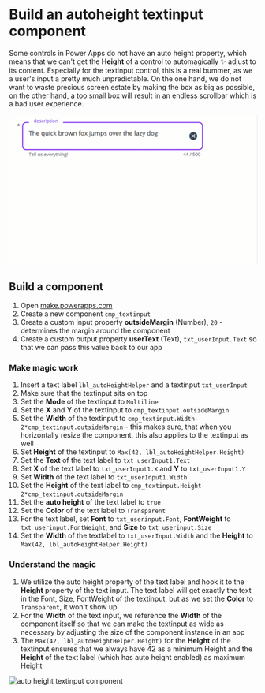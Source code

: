 # Build an autoheight textinput component

Some controls in Power Apps do not have an auto height property, which means that we can't get the **Height** of a control to automagically ✨ adjust to its content. Especially for the textinput control, this is a real bummer, as we a user's input a pretty much unpredictable. On the one hand, we do not want to waste precious screen estate by making the box as big as possible, on the other hand, a too small box will result in an endless scrollbar which is a bad user experience.

![gif of autoheight textinput](/assets/images/textinputauto.gif)

## Build a component

1. Open [make.powerapps.com](https://make.powerapps.com)
2. Create a new component `cmp_textinput`
3. Create a custom input property **outsideMargin** (Number), `20` - determines the margin around the component
4. Create a custom output property **userText** (Text), `txt_userInput.Text` so that we can pass this value back to our app

### Make magic work

1. Insert a text label `lbl_autoHeightHelper` and a textinput `txt_userInput`
2. Make sure that the textinput sits on top
3. Set the **Mode** of the textinput to `Multiline`
4. Set the **X** and **Y** of the textinput to `cmp_textinput.outsideMargin`
5. Set the **Width** of the textinput to `cmp_textinput.Width-2*cmp_textinput.outsideMargin` - this makes sure, that when you horizontally resize the component, this also applies to the textinput as well
6. Set **Height** of the textinput to `Max(42, lbl_autoHeightHelper.Height)`
7. Set the **Text** of the text label to `txt_userInput1.Text`
8. Set **X** of the text label to `txt_userInput1.X` and **Y** to `txt_userInput1.Y`
9. Set **Width** of the text label to `txt_userInput1.Width`
10. Set the **Height** of the text label to `cmp_textinput.Height-2*cmp_textinput.outsideMargin`
11. Set the **auto height** of the text label to `true`
12. Set the **Color** of the text label to `Transparent`
13. For the text label, set **Font** to  `txt_userinput.Font`, **FontWeight** to `txt_userinput.FontWeight`, and **Size** to `txt_userinput.Size`
14. Set the **Width** of the textlabel to `txt_userInput.Width` and the **Height** to `Max(42, lbl_autoHeightHelper.Height)`

### Understand the magic

1. We utilize the auto height property of the text label and hook it to the **Height** property of the text input. The text label will get exactly the text in the Font, Size, FontWeight of the textinput, but as we set the **Color** to `Transparent`, it won't show up.
2. For the **Width** of the text input, we reference the **Width** of the component itself so that we can make the textinput as wide as necessary by adjusting the size of the component instance in an app
3. The `Max(42, lbl_autoHeightHelper.Height)` for the **Height** of the textinput ensures that we always have 42 as a minimum Height and the **Height** of the text label (which has auto height enabled) as maximum Height

![auto height textinput component](/assets/images/textinputautoheight.png)

